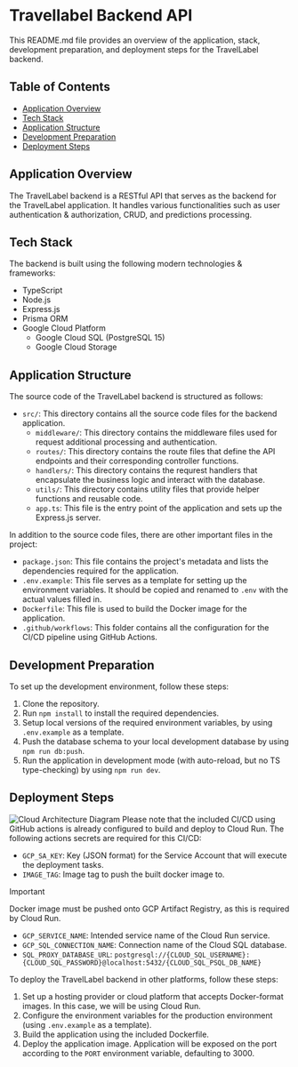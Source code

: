 # Travellabel Backend API

This README.md file provides an overview of the application, stack, development preparation, and deployment steps for the TravelLabel backend.

## Table of Contents
- [Application Overview](#application-overview)
- [Tech Stack](#tech-stack)
- [Application Structure](#application-structure)
- [Development Preparation](#development-preparation)
- [Deployment Steps](#deployment-steps)

## Application Overview

The TravelLabel backend is a RESTful API that serves as the backend for the TravelLabel application. It handles various functionalities such as user authentication & authorization, CRUD, and predictions processing.

## Tech Stack

The backend is built using the following modern technologies & frameworks:

- TypeScript
- Node.js
- Express.js
- Prisma ORM
- Google Cloud Platform
    - Google Cloud SQL (PostgreSQL 15)
    - Google Cloud Storage

## Application Structure

The source code of the TravelLabel backend is structured as follows:

- `src/`: This directory contains all the source code files for the backend application.
    - `middleware/`: This directory contains the middleware files used for request additional processing and authentication.
    - `routes/`: This directory contains the route files that define the API endpoints and their corresponding controller functions.
    - `handlers/`: This directory contains the requrest handlers that encapsulate the business logic and interact with the database.
    - `utils/`: This directory contains utility files that provide helper functions and reusable code.
    - `app.ts`: This file is the entry point of the application and sets up the Express.js server.

In addition to the source code files, there are other important files in the project:

- `package.json`: This file contains the project's metadata and lists the dependencies required for the application.
- `.env.example`: This file serves as a template for setting up the environment variables. It should be copied and renamed to `.env` with the actual values filled in.
- `Dockerfile`: This file is used to build the Docker image for the application.
- `.github/workflows`: This folder contains all the configuration for the CI/CD pipeline using GitHub Actions.

## Development Preparation

To set up the development environment, follow these steps:

1. Clone the repository.
2. Run `npm install` to install the required dependencies.
3. Setup local versions of the required environment variables, by using `.env.example` as a template.
4. Push the database schema to your local development database by using `npm run db:push`.
5. Run the application in development mode (with auto-reload, but no TS type-checking) by using `npm run dev`.

## Deployment Steps
![Cloud Architecture Diagram](https://ibb.co.com/9tSyfjc)
Please note that the included CI/CD using GitHub actions is already configured to build and deploy to Cloud Run. The following actions secrets are required for this CI/CD:
- `GCP_SA_KEY`: Key (JSON format) for the Service Account that will execute the deployment tasks.
- `IMAGE_TAG`: Image tag to push the built docker image to.
> [!IMPORTANT]
> Docker image must be pushed onto GCP Artifact Registry, as this is required by Cloud Run.
- `GCP_SERVICE_NAME`: Intended service name of the Cloud Run service.
- `GCP_SQL_CONNECTION_NAME`: Connection name of the Cloud SQL database.
- `SQL_PROXY_DATABASE_URL`: `postgresql://{CLOUD_SQL_USERNAME}:{CLOUD_SQL_PASSWORD}@localhost:5432/{CLOUD_SQL_PSQL_DB_NAME}`

To deploy the TravelLabel backend in other platforms, follow these steps:

1. Set up a hosting provider or cloud platform that accepts Docker-format images. In this case, we will be using Cloud Run.
2. Configure the environment variables for the production environment (using `.env.example` as a template).
3. Build the application using the included Dockerfile.
4. Deploy the application image. Application will be exposed on the port according to the `PORT` environment variable, defaulting to 3000.
